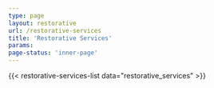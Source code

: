 ```yaml
---
type: page
layout: restorative
url: /restorative-services
title: 'Restorative Services'
params:
page-status: 'inner-page'
---
```


{{< restorative-services-list data="restorative_services" >}}